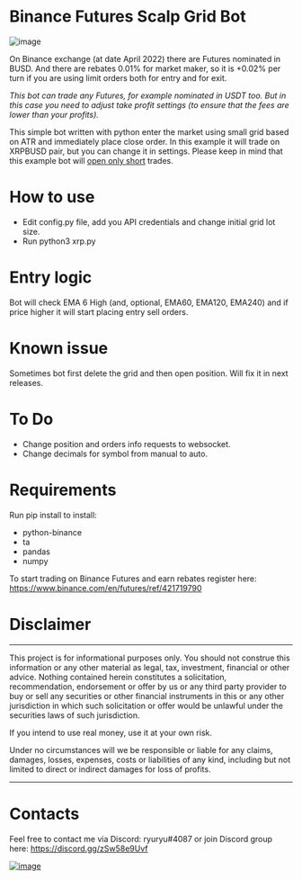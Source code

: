 # Binance Futures Scalp Grid Bot

![image](https://user-images.githubusercontent.com/81808867/164885242-d2da893e-e60e-444e-be76-7e41aa9bb7ed.png)


On Binance exchange (at date April 2022) there are Futures nominated in BUSD. And there are rebates 0.01% for market maker, so it is +0.02% per turn if you are using limit orders both for entry and for exit.

<i>This bot can trade any Futures, for example nominated in USDT too. But in this case you need to adjust take profit settings (to ensure that the fees are lower than your profits).</i>


This simple bot written with python enter the market using small grid based on ATR and immediately place close order. In this example it will trade on XRPBUSD pair, but you can change it in settings. Please keep in mind that this example bot will <u>open only short</u> trades.

# How to use
- Edit config.py file, add you API credentials and change initial grid lot size.
- Run python3 xrp.py

# Entry logic
Bot will check EMA 6 High (and, optional, EMA60, EMA120, EMA240) and if price higher it will start placing entry sell orders.


# Known issue
Sometimes bot first delete the grid and then open position. Will fix it in next releases.

# To Do

- Change position and orders info requests to websocket.
- Change decimals for symbol from manual to auto.

# Requirements

Run pip install to install:
- python-binance
- ta
- pandas
- numpy


To start trading on Binance Futures and earn rebates register here: https://www.binance.com/en/futures/ref/421719790

# Disclaimer
<hr>
This project is for informational purposes only. You should not construe this information or any other material as legal, tax, investment, financial or other advice. Nothing contained herein constitutes a solicitation, recommendation, endorsement or offer by us or any third party provider to buy or sell any securities or other financial instruments in this or any other jurisdiction in which such solicitation or offer would be unlawful under the securities laws of such jurisdiction.

If you intend to use real money, use it at your own risk.

Under no circumstances will we be responsible or liable for any claims, damages, losses, expenses, costs or liabilities of any kind, including but not limited to direct or indirect damages for loss of profits.
<hr>

# Contacts

Feel free to contact me via Discord: ryuryu#4087
or join Discord group here: https://discord.gg/zSw58e9Uvf

<a href="https://discord.gg/zSw58e9Uvf">![image](https://user-images.githubusercontent.com/81808867/166115186-70de12b2-39fd-4eda-bb12-c1d8bec24ac6.png)</a>

